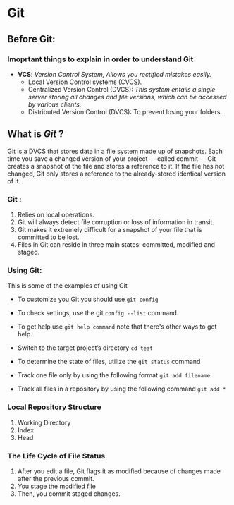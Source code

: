 # **Git**

## **Before Git:**
### Imoprtant things to explain in order to understand Git
- **VCS**: *Version Control System, Allows you rectified mistakes  easily.*
  -  Local Version Control systems (CVCS). 
  - Centralized Version Control (DVCS): *This system entails a single server storing all changes and file versions, which can be accessed by various clients.*
  -  Distributed Version Control (DVCS): To prevent losing your folders.




## What is ***Git*** ?

Git is a DVCS that stores data in a file system made up of snapshots. Each time you save a changed version of your project — called commit — Git creates a snapshot of the file and stores a reference to it. If the file has not changed, Git only stores a reference to the already-stored identical version of it.

### **Git** :
1. Relies on local operations.
2. Git will always detect file corruption or loss of information in transit.
3. Git makes it extremely difficult for a snapshot of your file that is committed to be lost.
4. Files in Git can reside in three main states: committed, modified and staged.

### **Using Git**: 
This is some of the examples of using Git
* To customize you Git you should use `git config`

* To check settings, use the git `config --list` command.
* To get help use `git help command` note that there's other ways to get help. 
* Switch to the target project’s directory `cd test`
* To determine the state of files, utilize the `git status` command
* Track one file only by using the following format `git add filename`
* Track all files in a repository by using the following command `git add *`

### **Local Repository Structure**
1. Working Directory
2. Index
3. Head

### **The Life Cycle of File Status**
1. After you edit a file, Git flags it as modified because of changes made after the previous commit. 
2. You stage the modified file
3. Then, you commit staged changes.
